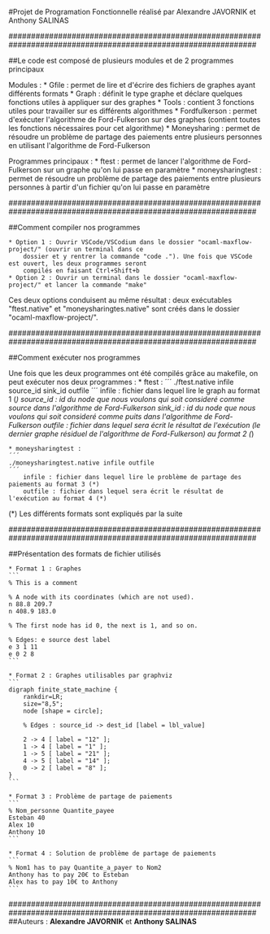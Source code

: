 #Projet de Programation Fonctionnelle réalisé par Alexandre JAVORNIK et Anthony SALINAS

###############################################################################################################

##Le code est composé de plusieurs modules et de 2 programmes principaux

Modules :   * Gfile : permet de lire et d'écrire des fichiers de graphes ayant différents formats
            * Graph : définit le type graphe et déclare quelques fonctions utiles à appliquer sur des graphes
            * Tools : contient 3 fonctions utiles pour travailler sur es différents algorithmes
            * Fordfulkerson : permet d'exécuter l'algorithme de Ford-Fulkerson sur des graphes (contient toutes
                les fonctions nécessaires pour cet algorithme)
            * Moneysharing : permet de résoudre un problème de partage des paiements entre plusieurs personnes
                en utilisant l'algorithme de Ford-Fulkerson

Programmes principaux : * ftest : permet de lancer l'algorithme de Ford-Fulkerson sur un graphe qu'on lui passe
                            en paramètre
                        * moneysharingtest : permet de résoudre un problème de partage des paiements entre 
                            plusieurs personnes à partir d'un fichier qu'on lui passe en paramètre

###############################################################################################################

##Comment compiler nos programmes

    * Option 1 : Ouvrir VSCode/VSCodium dans le dossier "ocaml-maxflow-project/" (ouvrir un terminal dans ce 
        dossier et y rentrer la commande "code ."). Une fois que VSCode est ouvert, les deux programmes seront
        compilés en faisant Ctrl+Shift+b
    * Option 2 : Ouvrir un terminal dans le dossier "ocaml-maxflow-project/" et lancer la commande "make"

Ces deux options conduisent au même résultat : deux exécutables "ftest.native" et "moneysharingtes.native"
sont créés dans le dossier "ocaml-maxflow-project/".

###############################################################################################################

##Comment exécuter nos programmes

Une fois que les deux programmes ont été compilés grâce au makefile, on peut exécuter nos deux programmes :
    * ftest :
    ´´´
    ./ftest.native infile source_id sink_id outfile
    ´´´
        infile : fichier dans lequel lire le graph au format 1 (*)
        source_id : id du node que nous voulons qui soit consideré comme source dans l'algorithme de
            Ford-Fulkerson
        sink_id : id du node que nous voulons qui soit consideré comme puits dans l'algorithme de
            Ford-Fulkerson
        outfile : fichier dans lequel sera écrit le résultat de l'exécution (le dernier graphe résiduel de 
            l'algorithme de Ford-Fulkerson) au format 2 (*)

    * moneysharingtest :
    ´´´
    ./moneysharingtest.native infile outfile
    ´´´
        infile : fichier dans lequel lire le problème de partage des paiements au format 3 (*)
        outfile : fichier dans lequel sera écrit le résultat de l'exécution au format 4 (*)

(*) Les différents formats sont expliqués par la suite

###############################################################################################################

##Présentation des formats de fichier utilisés

    * Format 1 : Graphes
    ```
    % This is a comment

    % A node with its coordinates (which are not used).
    n 88.8 209.7
    n 408.9 183.0

    % The first node has id 0, the next is 1, and so on.

    % Edges: e source dest label
    e 3 1 11
    e 0 2 8
    ```

    * Format 2 : Graphes utilisables par graphviz
    ```
    digraph finite_state_machine {
        rankdir=LR;
        size="8,5";
        node [shape = circle];

        % Edges : source_id -> dest_id [label = lbl_value]

        2 -> 4 [ label = "12" ];
        1 -> 4 [ label = "1" ];
        1 -> 5 [ label = "21" ];
        4 -> 5 [ label = "14" ];
        0 -> 2 [ label = "8" ];
    }
    ```

    * Format 3 : Problème de partage de paiements
    ```
    % Nom_personne Quantite_payee
    Esteban 40
    Alex 10
    Anthony 10
    ```

    * Format 4 : Solution de problème de partage de paiements
    ```
    % Nom1 has to pay Quantite_a_payer to Nom2
    Anthony has to pay 20€ to Esteban
    Alex has to pay 10€ to Anthony
    ```

###############################################################################################################
##Auteurs :
**Alexandre JAVORNIK** et **Anthony SALINAS**